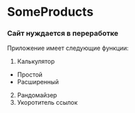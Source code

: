# SomeProducts
### Сайт нуждается в переработке

Приложение  имеет следующие функции:
1. Калькулятор
  - Простой
  - Расширенный
2. Рандомайзер
3. Укоротитель ссылок
